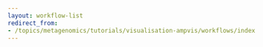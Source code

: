 ```yaml
---
layout: workflow-list
redirect_from:
- /topics/metagenomics/tutorials/visualisation-ampvis/workflows/index
---
```

